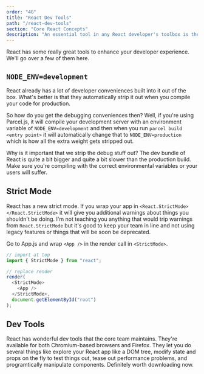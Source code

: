```yaml
---
order: "4G"
title: "React Dev Tools"
path: "/react-dev-tools"
section: "Core React Concepts"
description: "An essential tool in any React developer's toolbox is the official React Dev Tools extension. Brian shows you how to install and use them."
---
```


React has some really great tools to enhance your developer experience. We'll go over a few of them here.

## `NODE_ENV=development`

React already has a lot of developer conveniences built into it out of the box. What's better is that they automatically strip it out when you compile your code for production.

So how do you get the debugging conveniences then? Well, if you're using Parcel.js, it will compile your development server with an environment variable of `NODE_ENV=development` and then when you run `parcel build <entry point>` it will automatically change that to `NODE_ENV=production` which is how all the extra weight gets stripped out.

Why is it important that we strip the debug stuff out? The dev bundle of React is quite a bit bigger and quite a bit slower than the production build. Make sure you're compiling with the correct environmental variables or your users will suffer.

## Strict Mode

React has a new strict mode. If you wrap your app in `<React.StrictMode></React.StrictMode>` it will give you additional warnings about things you shouldn't be doing. I'm not teaching you anything that would trip warnings from `React.StrictMode` but it's good to keep your team in line and not using legacy features or things that will be soon be deprecated.

Go to App.js and wrap `<App />` in the render call in `<StrictMode>`.

```javascript
// import at top
import { StrictMode } from "react";

// replace render
render(
  <StrictMode>
    <App />
  </StrictMode>,
  document.getElementById("root")
);
```

## Dev Tools

React has wonderful dev tools that the core team maintains. They're available for both Chromium-based browsers and Firefox. They let you do several things like explore your React app like a DOM tree, modify state and props on the fly to test things out, tease out performance problems, and programtically manipulate components. Definitely worth downloading now.
